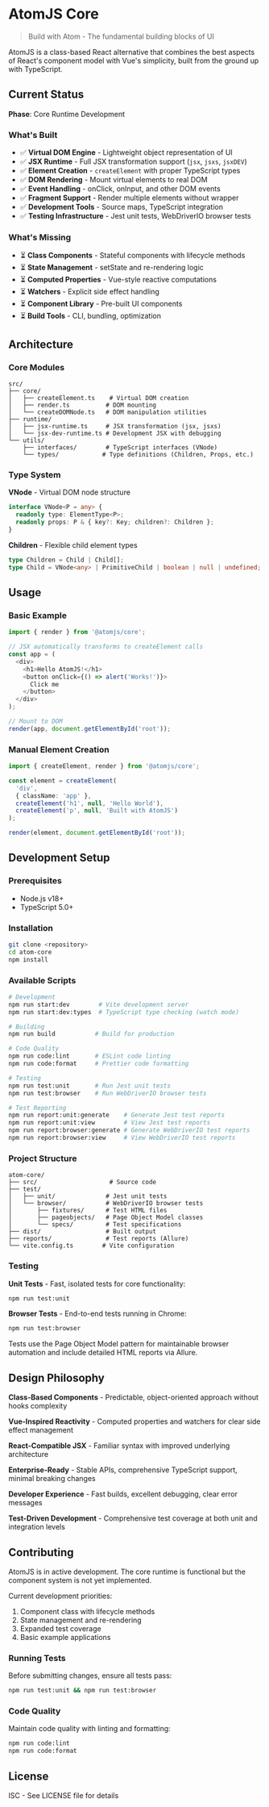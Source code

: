 # AtomJS Core

> Build with Atom - The fundamental building blocks of UI

AtomJS is a class-based React alternative that combines the best aspects of React's component model with Vue's simplicity, built from the ground up with TypeScript.

## Current Status

**Phase**: Core Runtime Development

### What's Built

- ✅ **Virtual DOM Engine** - Lightweight object representation of UI
- ✅ **JSX Runtime** - Full JSX transformation support (`jsx`, `jsxs`, `jsxDEV`)
- ✅ **Element Creation** - `createElement` with proper TypeScript types
- ✅ **DOM Rendering** - Mount virtual elements to real DOM
- ✅ **Event Handling** - onClick, onInput, and other DOM events
- ✅ **Fragment Support** - Render multiple elements without wrapper
- ✅ **Development Tools** - Source maps, TypeScript integration
- ✅ **Testing Infrastructure** - Jest unit tests, WebDriverIO browser tests

### What's Missing

- ⏳ **Class Components** - Stateful components with lifecycle methods
- ⏳ **State Management** - setState and re-rendering logic
- ⏳ **Computed Properties** - Vue-style reactive computations
- ⏳ **Watchers** - Explicit side effect handling
- ⏳ **Component Library** - Pre-built UI components
- ⏳ **Build Tools** - CLI, bundling, optimization

## Architecture

### Core Modules

```
src/
├── core/
│   ├── createElement.ts    # Virtual DOM creation
│   ├── render.ts          # DOM mounting
│   └── createDOMNode.ts   # DOM manipulation utilities
├── runtime/
│   ├── jsx-runtime.ts     # JSX transformation (jsx, jsxs)
│   └── jsx-dev-runtime.ts # Development JSX with debugging
└── utils/
    ├── interfaces/        # TypeScript interfaces (VNode)
    └── types/            # Type definitions (Children, Props, etc.)
```

### Type System

**VNode** - Virtual DOM node structure

```typescript
interface VNode<P = any> {
  readonly type: ElementType<P>;
  readonly props: P & { key?: Key; children?: Children };
}
```

**Children** - Flexible child element types

```typescript
type Children = Child | Child[];
type Child = VNode<any> | PrimitiveChild | boolean | null | undefined;
```

## Usage

### Basic Example

```typescript
import { render } from '@atomjs/core';

// JSX automatically transforms to createElement calls
const app = (
  <div>
    <h1>Hello AtomJS!</h1>
    <button onClick={() => alert('Works!')}>
      Click me
    </button>
  </div>
);

// Mount to DOM
render(app, document.getElementById('root'));
```

### Manual Element Creation

```typescript
import { createElement, render } from '@atomjs/core';

const element = createElement(
  'div',
  { className: 'app' },
  createElement('h1', null, 'Hello World'),
  createElement('p', null, 'Built with AtomJS')
);

render(element, document.getElementById('root'));
```

## Development Setup

### Prerequisites

- Node.js v18+
- TypeScript 5.0+

### Installation

```bash
git clone <repository>
cd atom-core
npm install
```

### Available Scripts

```bash
# Development
npm run start:dev        # Vite development server
npm run start:dev:types  # TypeScript type checking (watch mode)

# Building
npm run build           # Build for production

# Code Quality
npm run code:lint       # ESLint code linting
npm run code:format     # Prettier code formatting

# Testing
npm run test:unit       # Run Jest unit tests
npm run test:browser    # Run WebDriverIO browser tests

# Test Reporting
npm run report:unit:generate    # Generate Jest test reports
npm run report:unit:view        # View Jest test reports
npm run report:browser:generate # Generate WebDriverIO test reports
npm run report:browser:view     # View WebDriverIO test reports
```

### Project Structure

```
atom-core/
├── src/                    # Source code
├── test/
│   ├── unit/              # Jest unit tests
│   └── browser/           # WebDriverIO browser tests
│       ├── fixtures/      # Test HTML files
│       ├── pageobjects/   # Page Object Model classes
│       └── specs/         # Test specifications
├── dist/                  # Built output
├── reports/               # Test reports (Allure)
└── vite.config.ts        # Vite configuration
```

### Testing

**Unit Tests** - Fast, isolated tests for core functionality:

```bash
npm run test:unit
```

**Browser Tests** - End-to-end tests running in Chrome:

```bash
npm run test:browser
```

Tests use the Page Object Model pattern for maintainable browser automation and include detailed HTML reports via Allure.

## Design Philosophy

**Class-Based Components** - Predictable, object-oriented approach without hooks complexity

**Vue-Inspired Reactivity** - Computed properties and watchers for clear side effect management

**React-Compatible JSX** - Familiar syntax with improved underlying architecture

**Enterprise-Ready** - Stable APIs, comprehensive TypeScript support, minimal breaking changes

**Developer Experience** - Fast builds, excellent debugging, clear error messages

**Test-Driven Development** - Comprehensive test coverage at both unit and integration levels

## Contributing

AtomJS is in active development. The core runtime is functional but the component system is not yet implemented.

Current development priorities:

1. Component class with lifecycle methods
2. State management and re-rendering
3. Expanded test coverage
4. Basic example applications

### Running Tests

Before submitting changes, ensure all tests pass:

```bash
npm run test:unit && npm run test:browser
```

### Code Quality

Maintain code quality with linting and formatting:

```bash
npm run code:lint
npm run code:format
```

## License

ISC - See LICENSE file for details
